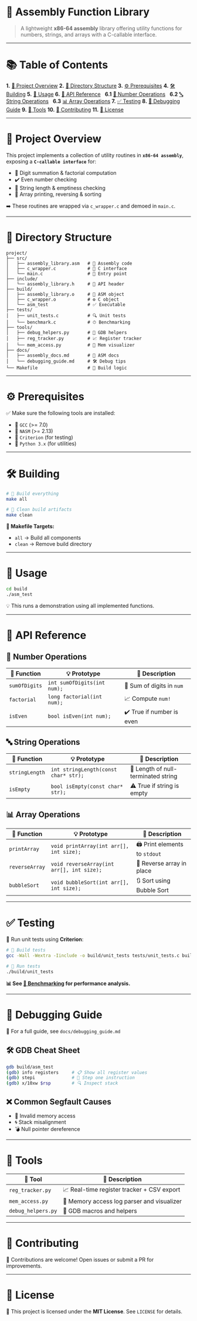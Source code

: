 # 🧠 **Assembly Function Library**

> A lightweight **x86-64 assembly** library offering utility functions for numbers, strings, and arrays with a C-callable interface.

---

# 📚 **Table of Contents**

**1.** [📖 Project Overview](#project-overview)
**2.** [📁 Directory Structure](#directory-structure)
**3.** [⚙️ Prerequisites](#prerequisites)
**4.** [🛠 Building](#building)
**5.** [🚀 Usage](#usage)
**6.** [🧩 API Reference](#api-reference)
  **6.1** [🔢 Number Operations](#number-operations)
  **6.2** [🔤 String Operations](#string-operations)
  **6.3** [📊 Array Operations](#array-operations)
**7.** [✅ Testing](#testing)
**8.** [🐞 Debugging Guide](#debugging-guide)
**9.** [🔧 Tools](#tools)
**10.** [🤝 Contributing](#contributing)
**11.** [📄 License](#license)

---

# 📖 **Project Overview**

This project implements a collection of utility routines in **`x86-64 assembly`**, exposing a **`C-callable interface`** for:

* 🔢 Digit summation & factorial computation
* ✔️ Even number checking
* 📏 String length & emptiness checking
* 🔄 Array printing, reversing & sorting

➡️ These routines are wrapped via `c_wrapper.c` and demoed in `main.c`.

---

# 📁 **Directory Structure**

```plaintext
project/
├── src/
│   ├── assembly_library.asm   # 🧠 Assembly code
│   ├── c_wrapper.c            # 🔗 C interface
│   └── main.c                 # 🚀 Entry point
├── include/
│   └── assembly_library.h     # 📄 API header
├── build/
│   ├── assembly_library.o     # 🧱 ASM object
│   ├── c_wrapper.o            # ⚙️ C object
│   └── asm_test               # ✅ Executable
├── tests/
│   ├── unit_tests.c           # 🔍 Unit tests
│   └── benchmark.c            # ⏱ Benchmarking
├── tools/
│   ├── debug_helpers.py       # 🐞 GDB helpers
│   ├── reg_tracker.py         # 📈 Register tracker
│   └── mem_access.py          # 🧠 Mem visualizer
├── docs/
│   ├── assembly_docs.md       # 📘 ASM docs
│   └── debugging_guide.md     # 🛠 Debug tips
└── Makefile                   # 🔧 Build logic
```

---

# ⚙️ **Prerequisites**

✅ Make sure the following tools are installed:

* 🧰 `GCC` (>= 7.0)
* 🧵 `NASM` (>= 2.13)
* 🧪 `Criterion` (for testing)
* 🐍 `Python 3.x` (for utilities)

---

# 🛠 **Building**

```bash
# 🔨 Build everything
make all

# 🧹 Clean build artifacts
make clean
```

**🔖 Makefile Targets:**

* `all` → Build all components
* `clean` → Remove build directory

---

# 🚀 **Usage**

```bash
cd build
./asm_test
```

💡 This runs a demonstration using all implemented functions.

---

# 🧩 **API Reference**

## 🔢 **Number Operations**

| 🧩 Function   | 💡 Prototype                | 📘 Description            |
| ------------- | --------------------------- | ------------------------- |
| `sumOfDigits` | `int sumOfDigits(int num);` | 🔢 Sum of digits in `num` |
| `factorial`   | `long factorial(int num);`  | 📈 Compute `num!`         |
| `isEven`      | `bool isEven(int num);`     | ✔️ True if number is even |

## 🔤 **String Operations**

| 🧩 Function    | 💡 Prototype                         | 📘 Description                      |
| -------------- | ------------------------------------ | ----------------------------------- |
| `stringLength` | `int stringLength(const char* str);` | 📏 Length of null-terminated string |
| `isEmpty`      | `bool isEmpty(const char* str);`     | ⚠️ True if string is empty          |

## 📊 **Array Operations**

| 🧩 Function    | 💡 Prototype                              | 📘 Description                 |
| -------------- | ----------------------------------------- | ------------------------------ |
| `printArray`   | `void printArray(int arr[], int size);`   | 🖨️ Print elements to `stdout` |
| `reverseArray` | `void reverseArray(int arr[], int size);` | 🔄 Reverse array in place      |
| `bubbleSort`   | `void bubbleSort(int arr[], int size);`   | 🔃 Sort using Bubble Sort      |

---

# ✅ **Testing**

🧪 Run unit tests using **Criterion**:

```bash
# 🧪 Build tests
gcc -Wall -Wextra -Iinclude -o build/unit_tests tests/unit_tests.c build/assembly_library.o build/c_wrapper.o -lcriterion

# 🚀 Run tests
./build/unit_tests
```

**📊 See [🧪 Benchmarking](#benchmarking) for performance analysis.**

---

# 🐞 **Debugging Guide**

📖 For a full guide, see `docs/debugging_guide.md`

## 🛠 **GDB Cheat Sheet**

```bash
gdb build/asm_test
(gdb) info registers     # 📋 Show all register values
(gdb) stepi              # 🐾 Step one instruction
(gdb) x/10xw $rsp        # 🔍 Inspect stack
```

## ❌ **Common Segfault Causes**

* 🧱 Invalid memory access
* 🌀 Stack misalignment
* 💣 Null pointer dereference

---

# 🔧 **Tools**

| 🧰 Tool            | 🧩 Description                             |
| ------------------ | ------------------------------------------ |
| `reg_tracker.py`   | 📈 Real-time register tracker + CSV export |
| `mem_access.py`    | 🧠 Memory access log parser and visualizer |
| `debug_helpers.py` | 🐞 GDB macros and helpers                  |

---

# 🤝 **Contributing**

👋 Contributions are welcome! Open issues or submit a PR for improvements.

---

# 📄 **License**

📝 This project is licensed under the **MIT License**. See `LICENSE` for details.

